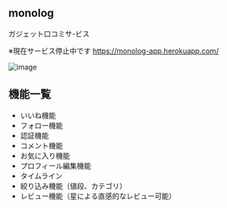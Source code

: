 ## monolog

ガジェット口コミサ-ビス

※現在サービス停止中です
https://monolog-app.herokuapp.com/

![image](https://user-images.githubusercontent.com/66901428/125556953-09e1094d-319c-4648-8cc4-ec473b3787e7.png)


## 機能一覧

- いいね機能
- フォロー機能
- 認証機能
- コメント機能
- お気に入り機能
- プロフィール編集機能
- タイムライン
- 絞り込み機能（値段、カテゴリ）
- レビュー機能（星による直感的なレビュー可能）

